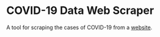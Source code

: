# COVID-19 Data Web Scraper
A tool for scraping the cases of COVID-19 from a [website](https://www.worldometers.info/coronavirus/).
